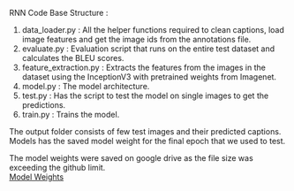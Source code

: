 RNN Code Base Structure :  

1. data_loader.py : All the helper functions required to clean captions, load image features and get the image ids from the annotations file.  
2. evaluate.py : Evaluation script that runs on the entire test dataset and calculates the BLEU scores.  
3. feature_extraction.py : Extracts the features from the images in the dataset using the InceptionV3 with pretrained weights from Imagenet.  
4. model.py : The model architecture.  
5. test.py : Has the script to test the model on single images to get the predictions.  
6. train.py : Trains the model.

The output folder consists of few test images and their predicted captions. Models has the saved model weight for the final epoch that we used to test.  

The model weights were saved on google drive as the file size was exceeding the github limit.  
[Model Weights](https://drive.google.com/drive/folders/1XjiCD8myubTP5rMH38FVGbuLdLmKtr6x?usp=drive_link)

